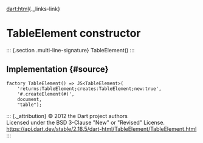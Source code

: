 [dart:html](../../dart-html/dart-html-library){._links-link}

TableElement constructor
========================

::: {.section .multi-line-signature}
TableElement()
:::

Implementation {#source}
--------------

``` {.language-dart data-language="dart"}
factory TableElement() => JS<TableElement>(
    'returns:TableElement;creates:TableElement;new:true',
    '#.createElement(#)',
    document,
    "table");
```

::: {._attribution}
© 2012 the Dart project authors\
Licensed under the BSD 3-Clause \"New\" or \"Revised\" License.\
<https://api.dart.dev/stable/2.18.5/dart-html/TableElement/TableElement.html>
:::
